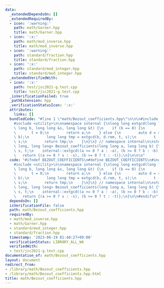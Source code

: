 ```yaml
---
data:
  _extendedDependsOn: []
  _extendedRequiredBy:
  - icon: ':warning:'
    path: math/Garner.hpp
    title: math/Garner.hpp
  - icon: ':x:'
    path: math/mod_inverse.hpp
    title: math/mod_inverse.hpp
  - icon: ':warning:'
    path: standard/fraction.hpp
    title: standard/fraction.hpp
  - icon: ':x:'
    path: standard/mod_integer.hpp
    title: standard/mod_integer.hpp
  _extendedVerifiedWith:
  - icon: ':x:'
    path: test/jsc2021-g.test.cpp
    title: test/jsc2021-g.test.cpp
  _isVerificationFailed: true
  _pathExtension: hpp
  _verificationStatusIcon: ':x:'
  attributes:
    links: []
  bundledCode: "#line 1 \"math/Bezout_coefficients.hpp\"\n\n\n#include <cstdlib>\n\
    #include <utility>\n\nnamespace internal {\nlong long extgcd(long long a, long\
    \ long b, long long &s, long long &t) {\n    if (b == 0) {\n        s = 1;\n \
    \       t = 0;\n        return a;\n    } else {\n        auto d = std::lldiv(a,\
    \ b);\n        long long tmp = extgcd(b, d.rem, t, s);\n        t -= d.quot *\
    \ s;\n        return tmp;\n    }\n}\n} // namespace internal\n\nstd::pair<long\
    \ long, long long> Bezout_coefficients(long long a, long long b) {\n    long long\
    \ s, t;\n    internal::extgcd((a >= 0 ? a : -a), (b >= 0 ? b : -b), s, t);\n \
    \   return {(a >= 0 ? s : -s), (b >= 0 ? t : -t)};\n}\n\n\n"
  code: "#ifndef BEZOUT_COEFFICIENTS\n#define BEZOUT_COEFFICIENTS\n#include <cstdlib>\n\
    #include <utility>\n\nnamespace internal {\nlong long extgcd(long long a, long\
    \ long b, long long &s, long long &t) {\n    if (b == 0) {\n        s = 1;\n \
    \       t = 0;\n        return a;\n    } else {\n        auto d = std::lldiv(a,\
    \ b);\n        long long tmp = extgcd(b, d.rem, t, s);\n        t -= d.quot *\
    \ s;\n        return tmp;\n    }\n}\n} // namespace internal\n\nstd::pair<long\
    \ long, long long> Bezout_coefficients(long long a, long long b) {\n    long long\
    \ s, t;\n    internal::extgcd((a >= 0 ? a : -a), (b >= 0 ? b : -b), s, t);\n \
    \   return {(a >= 0 ? s : -s), (b >= 0 ? t : -t)};\n}\n\n#endif\n"
  dependsOn: []
  isVerificationFile: false
  path: math/Bezout_coefficients.hpp
  requiredBy:
  - math/mod_inverse.hpp
  - math/Garner.hpp
  - standard/mod_integer.hpp
  - standard/fraction.hpp
  timestamp: '2023-06-19 01:40:27+09:00'
  verificationStatus: LIBRARY_ALL_WA
  verifiedWith:
  - test/jsc2021-g.test.cpp
documentation_of: math/Bezout_coefficients.hpp
layout: document
redirect_from:
- /library/math/Bezout_coefficients.hpp
- /library/math/Bezout_coefficients.hpp.html
title: math/Bezout_coefficients.hpp
---
```

